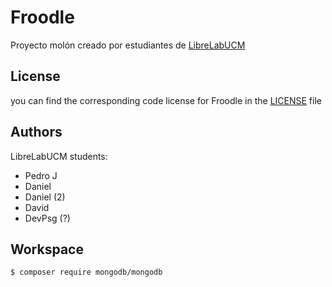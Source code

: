 # Froodle
Proyecto molón creado por estudiantes de [LibreLabUCM](https://librelabucm.org/ "Librelab's Homepage")


## License
you can find the corresponding code license for Froodle in the [LICENSE](LICENSE) file

## Authors
LibreLabUCM students:
- Pedro J
- Daniel
- Daniel (2)
- David
- DevPsg (?)

## Workspace
```sh
$ composer require mongodb/mongodb
```
